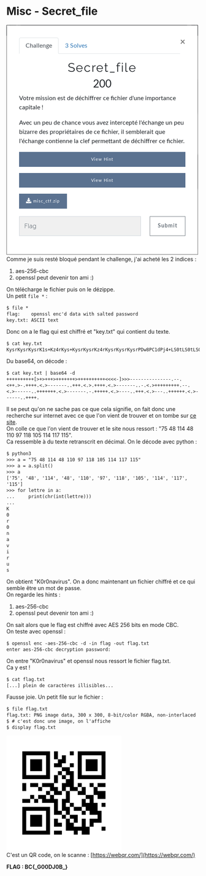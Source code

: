 # Misc - Secret_file
![énoncé](images/secret-file.png)  
Comme je suis resté bloqué pendant le challenge, j'ai acheté les 2 indices :  
1. aes-256-cbc
2. openssl peut devenir ton ami :)  

On télécharge le fichier puis on le dézippe.  
Un petit `file *` :
```
$ file *
flag:    openssl enc'd data with salted password
key.txt: ASCII text
```
Donc on a le flag qui est chiffré et "key.txt" qui contient du texte.
```
$ cat key.txt 
KysrKysrKysrK1s+Kz4rKys+KysrKysrKz4rKysrKysrKysrPDw8PC1dPj4+LS0tLS0tLS0tLS0tLS0tLi0tLjwrKy4+LS4rKysrLjwuPi0tLS0tLS0uLisrKy48Lj4uKysrKy48Lj4tLS0tLS0tLi4tLjwuPisrKysrKysrKy4tLS48Lj4tLS0tLS0uLisrKysrKysuPC4+LS0tLS0tLS4tLisrKysrLjwuPi0tLS0uLisrKy48Lj4tLS0uLisrKysrKy48Lj4tLS0tLS0uLisrKysu
```
Du base64, on décode : 
```
$ cat key.txt | base64 -d
++++++++++[>+>+++>+++++++>++++++++++<<<<-]>>>---------------.--.<++.>-.++++.<.>-------..+++.<.>.++++.<.>-------..-.<.>+++++++++.--.<.>------..+++++++.<.>-------.-.+++++.<.>----..+++.<.>---..++++++.<.>------..++++.
```
Il se peut qu'on ne sache pas ce que cela signifie, on fait donc une recherche sur internet avec ce que l'on vient de trouver et on tombe sur [ce site](https://www.dcode.fr/brainfuck-language).  
On colle ce que l'on vient de trouver et le site nous ressort : "75 48 114 48 110 97 118 105 114 117 115".  
Ca ressemble à du texte retranscrit en décimal. On le décode avec python :  
```
$ python3
>>> a = "75 48 114 48 110 97 118 105 114 117 115"
>>> a = a.split()
>>> a
['75', '48', '114', '48', '110', '97', '118', '105', '114', '117', '115']
>>> for lettre in a:
...     print(chr(int(lettre)))
... 
K
0
r
0
n
a
v
i
r
u
s
```
On obtient "K0r0navirus". On a donc maintenant un fichier chiffré et ce qui semble être un mot de passe.  
On regarde les hints : 
1. aes-256-cbc
2. openssl peut devenir ton ami :)  

On sait alors que le flag est chiffré avec AES 256 bits en mode CBC.  
On teste avec openssl :  
```
$ openssl enc -aes-256-cbc -d -in flag -out flag.txt
enter aes-256-cbc decryption password:
```
On entre "K0r0navirus" et openssl nous ressort le fichier flag.txt.  
Ca y est !  
```
$ cat flag.txt
[...] plein de caractères illisibles...
```
Fausse joie. Un petit file sur le fichier : 
```
$ file flag.txt
flag.txt: PNG image data, 300 x 300, 8-bit/color RGBA, non-interlaced
$ # c'est donc une image, on l'affiche
$ display flag.txt
```
![image flag.txt](images/secret-file_flag_txt.png)  
C'est un QR code, on le scanne : [https://webqr.com/](https://webqr.com/)  
  
**FLAG : BC{\_G00DJ0B\_}**
